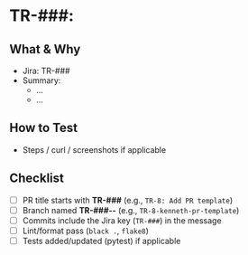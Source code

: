 # TR-###: <concise title>

## What & Why
- Jira: TR-###
- Summary:
  - …
  - …

## How to Test
- Steps / curl / screenshots if applicable

## Checklist
- [ ] PR title starts with **TR-###** (e.g., `TR-8: Add PR template`)
- [ ] Branch named **TR-###-<dev>-<short-desc>** (e.g., `TR-8-kenneth-pr-template`)
- [ ] Commits include the Jira key (`TR-###`) in the message
- [ ] Lint/format pass (`black .`, `flake8`)
- [ ] Tests added/updated (pytest) if applicable

